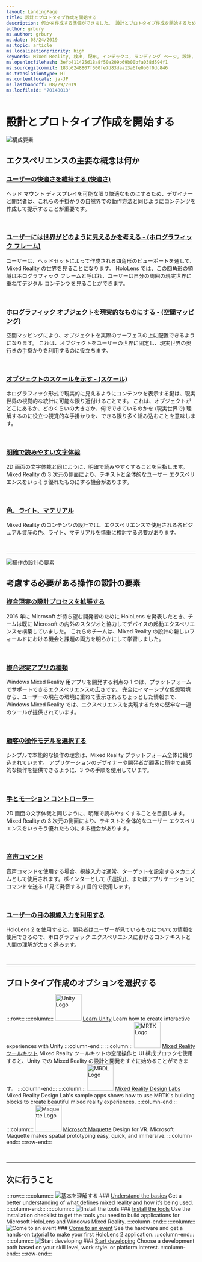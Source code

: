 ```yaml
---
layout: LandingPage
title: 設計とプロトタイプ作成を開始する
description: 何かを作成する準備ができました。 設計とプロトタイプ作成を開始するために必要な基本的な概念について説明します。
author: grbury
ms.author: grbury
ms.date: 08/24/2019
ms.topic: article
ms.localizationpriority: high
keywords: Mixed Reality, 検出, 配布, インデックス, ランディング ページ, 設計, 開発, チュートリアル, サンプル アプリ, 基本事項, ケース スタディ, リソース, HoloLens の使い方, オープン ソース プロジェクト
ms.openlocfilehash: 3efb411425d18a8f50a209b69b00bfa038d594f1
ms.sourcegitcommit: 183b6248807f600fe7d83daa13a6fe0b0f0dc846
ms.translationtype: HT
ms.contentlocale: ja-JP
ms.lasthandoff: 08/29/2019
ms.locfileid: "70148013"
---
```

# <a name="start-designing-and-prototyping"></a>設計とプロトタイプ作成を開始する


![構成要素](images/text_in_unity_viewingangle.jpg)

## <a name="what-are-the-core-concepts-of-an-experience"></a>エクスペリエンスの主要な概念は何か

### <a name="keep-the-user-comfortable---comfortcomfortmd"></a>[ユーザーの快適さを維持する (快適さ)](comfort.md)
ヘッド マウント ディスプレイを可能な限り快適なものにするため、デザイナーと開発者は、これらの手掛かりの自然界での動作方法と同じようにコンテンツを作成して提示することが重要です。

<br>

### <a name="consider-how-the-user-sees-the-world---holographic-frameholographic-framemd"></a>[ユーザーには世界がどのように見えるかを考える - (ホログラフィック フレーム)](holographic-frame.md)
ユーザーは、ヘッドセットによって作成される四角形のビューポートを通して、Mixed Reality の世界を見ることになります。 HoloLens では、この四角形の領域はホログラフィック フレームと呼ばれ、ユーザーは自分の周囲の現実世界に重ねてデジタル コンテンツを見ることができます。

<br>

### <a name="making-holographic-objects-feel-real---spatial-mappingspatial-mappingmd"></a>[ホログラフィック オブジェクトを現実的なものにする - (空間マッピング)](spatial-mapping.md)
空間マッピングにより、オブジェクトを実際のサーフェスの上に配置できるようになります。 これは、オブジェクトをユーザーの世界に固定し、現実世界の奥行きの手掛かりを利用するのに役立ちます。

<br>

### <a name="suggesting-the-scale-of-an-object---scalescalemd"></a>[オブジェクトのスケールを示す - (スケール)](scale.md)
ホログラフィック形式で現実的に見えるようにコンテンツを表示する鍵は、現実世界の視覚的な統計に可能な限り近付けることです。 これは、オブジェクトがどこにあるか、どのくらいの大きさか、何でできているのかを (現実世界で) 理解するのに役立つ視覚的な手掛かりを、できる限り多く組み込むことを意味します。

<br>

### <a name="clear-and-readable-typographytypographymd"></a>[明確で読みやすい文字体裁](typography.md)
2D 画面の文字体裁と同じように、明確で読みやすくすることを目指します。 Mixed Reality の 3 次元の側面により、テキストと全体的なユーザー エクスペリエンスをいっそう優れたものにする機会があります。

<br>

### <a name="color-light-and-materialscolor-light-and-materialsmd"></a>[色、ライト、マテリアル](color,-light-and-materials.md)
Mixed Reality のコンテンツの設計では、エクスペリエンスで使用される各ビジュアル資産の色、ライト、マテリアルを慎重に検討する必要があります。


<br>

---



![操作の設計の要素](images/MRTK_BoundingBox_Main.png)

## <a name="interaction-design-factors-to-consider"></a>考慮する必要がある操作の設計の要素


### <a name="expanding-the-design-process-for-mixed-realitycase-study-expanding-the-design-process-for-mixed-realitymd"></a>[複合現実の設計プロセスを拡張する](case-study-expanding-the-design-process-for-mixed-reality.md)
2016 年に Microsoft が待ち望む開発者のために HoloLens を発表したとき、チームは既に Microsoft の内外のスタジオと協力してデバイスの起動エクスペリエンスを構築していました。 これらのチームは、Mixed Reality の設計の新しいフィールドにおける機会と課題の両方を明らかにして学習しました。

<br>

### <a name="types-of-mixed-reality-appstypes-of-mixed-reality-appsmd"></a>[複合現実アプリの種類](types-of-mixed-reality-apps.md)
Windows Mixed Reality 用アプリを開発する利点の 1 つは、プラットフォームでサポートできるエクスペリエンスの広さです。 完全にイマーシブな仮想環境から、ユーザーの現在の環境に重ねて表示されるちょっとした情報まで、Windows Mixed Reality では、エクスペリエンスを実現するための堅牢な一連のツールが提供されています。

<br>

### <a name="choose-an-interaction-model-for-your-customerinteraction-fundamentalsmd"></a>[顧客の操作モデルを選択する](interaction-fundamentals.md)
シンプルで本能的な操作の理念は、Mixed Reality プラットフォーム全体に織り込まれています。 アプリケーションのデザイナーや開発者が顧客に簡単で直感的な操作を提供できるように、3 つの手順を使用しています。

<br>

### <a name="hands-and-motion-controllershands-and-toolsmd"></a>[手とモーション コントローラー](hands-and-tools.md)
2D 画面の文字体裁と同じように、明確で読みやすくすることを目指します。 Mixed Reality の 3 次元の側面により、テキストと全体的なユーザー エクスペリエンスをいっそう優れたものにする機会があります。

<br>

### <a name="voice-commandingvoice-designmd"></a>[音声コマンド](voice-design.md)
音声コマンドを使用する場合、視線入力は通常、ターゲットを設定するメカニズムとして使用されます。ポインターとして (「選択」)、またはアプリケーションにコマンドを送る (「見て発音する」) 目的で使用します。

<br>

### <a name="leveraging-the-users-eye-gazeeye-trackingmd"></a>[ユーザーの目の視線入力を利用する](eye-tracking.md)
HoloLens 2 を使用すると、開発者はユーザーが見ているものについての情報を使用できるので、ホログラフィック エクスペリエンスにおけるコンテキストと人間の理解が大きく進みます。


<br>


---

## <a name="choose-a-prototyping-option"></a>プロトタイプ作成のオプションを選択する  





:::row:::
    :::column:::
        <img alt="Unity Logo" width="70" height="70" src="images/unity_logo.png">
         <a href="https://learn.unity.com/" target="">Learn Unity</a>
        Learn how to create interactive experiences with Unity
    :::column-end:::
        :::column:::
       <img alt="MRTK Logo" width="70" height="70" src="images/MRTK_Logo_Sq_Text.png">
        <a href="https://github.com/Microsoft/MixedRealityToolkit-Unity" target="">Mixed Reality ツールキット</a> Mixed Reality ツールキットの空間操作と UI 構成ブロックを使用すると、Unity での Mixed Reality の設計と開発をすぐに始めることができます。
    :::column-end:::
    :::column:::
        <img alt="MRDL Logo" width="70" height="70" src="images/MRDL_Logo_Sq_Text.png">
         <a href="https://github.com/Microsoft/MRDL_Unity_PeriodicTable" target="">Mixed Reality Design Labs</a>
        Mixed Reality Design Lab's sample apps shows how to use MRTK's building blocks to create beautiful mixed reality experiences.
    :::column-end:::
    :::column:::
        <img alt="Maquette Logo" width="70" height="70" src="images/MicrosoftMaquette_logo_glow.png">
         <a href="https://www.maquette.ms/" target="">Microsoft Maquette</a>
        Design for VR. Microsoft Maquette makes spatial prototyping easy, quick, and immersive.
    :::column-end:::
:::row-end:::


<br>

---



## <a name="what-would-you-like-to-do-next"></a>次に行うこと


:::row:::
    :::column:::
       ![基本を理解する](images/icon-lightbulb.jpg)
        ### [Understand the basics](index-hidden.md)
        Get a better understanding of what defines mixed reality and how it’s being used.
    :::column-end:::
    :::column:::
        ![Install the tools](images/icon-design.jpg)
         ### [Install the tools](install-the-tools.md)
        Use the installation checklist to get the tools you need to build applications for Microsoft HoloLens and Windows Mixed Reality.
    :::column-end:::
    :::column:::
        ![Come to an event](images/icon-calendar.jpg)
         ### [Come to an event](sf-academy-events.md)
        See the hardware and get a hands-on tutorial to make your first HoloLens 2 application.
    :::column-end:::
    :::column:::
        ![Start developing](images/icon-developer.jpg)
         ### [Start developing](development-hidden.md)
        Choose a development path based on your skill level, work style. or platform interest.
    :::column-end:::
:::row-end:::



